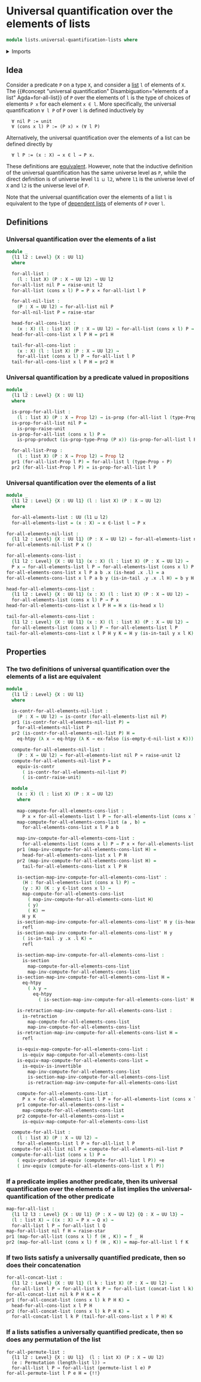 # Universal quantification over the elements of lists

```agda
module lists.universal-quantification-lists where
```

<details><summary>Imports</summary>

```agda
open import foundation.cartesian-product-types
open import foundation.contractible-types
open import foundation.dependent-pair-types
open import foundation.empty-types
open import foundation.equality-cartesian-product-types
open import foundation.equivalences
open import foundation.function-extensionality
open import foundation.function-types
open import foundation.functoriality-cartesian-product-types
open import foundation.identity-types
open import foundation.propositions
open import foundation.retractions
open import foundation.sections
open import foundation.unit-type
open import foundation.universe-levels

open import lists.concatenation-lists
open import lists.elementhood-relation-lists
open import lists.lists
open import lists.permutation-lists

open import finite-group-theory.permutations-standard-finite-types
```

</details>

## Idea

Consider a predicate `P` on a type `X`, and consider a [list](lists.lists.md) `l` of elements of `X`. The {{#concept "universal quantification" Disambiguation="elements of a list" Agda=for-all-list}} of `P` over the elements of `l` is the type of choices of elements `P x` for each element `x ∈ l`. More specifically, the universal quantification `∀ l P` of `P` over `l` is defined inductively by

```text
  ∀ nil P := unit
  ∀ (cons x l) P := (P x) × (∀ l P)
```

Alternatively, the universal quantification over the elements of a list can be defined directly by

```text
  ∀ l P := (x : X) → x ∈ l → P x.
```

These definitions are [equivalent](foundation-core.equivalences.md). However, note that the inductive definition of the universal quantification has the same universe level as `P`, while the direct definition is of universe level `l1 ⊔ l2`, where `l1` is the universe level of `X` and `l2` is the universe level of `P`.

Note that the universal quantification over the elements of a list `l` is equivalent to the type of [dependent lists](lists.dependent-lists.md) of elements of `P` over `l`.

## Definitions

### Universal quantification over the elements of a list

```agda
module _
  {l1 l2 : Level} {X : UU l1}
  where

  for-all-list :
    (l : list X) (P : X → UU l2) → UU l2
  for-all-list nil P = raise-unit l2
  for-all-list (cons x l) P = P x × for-all-list l P

  for-all-nil-list :
    (P : X → UU l2) → for-all-list nil P
  for-all-nil-list P = raise-star

  head-for-all-cons-list :
    (x : X) (l : list X) (P : X → UU l2) → for-all-list (cons x l) P → P x
  head-for-all-cons-list x l P H = pr1 H

  tail-for-all-cons-list :
    (x : X) (l : list X) (P : X → UU l2) →
    for-all-list (cons x l) P → for-all-list l P
  tail-for-all-cons-list x l P H = pr2 H
```

### Universal quantification by a predicate valued in propositions

```agda
module _
  {l1 l2 : Level} {X : UU l1}
  where

  is-prop-for-all-list :
    (l : list X) (P : X → Prop l2) → is-prop (for-all-list l (type-Prop ∘ P))
  is-prop-for-all-list nil P =
    is-prop-raise-unit
  is-prop-for-all-list (cons x l) P =
    is-prop-product (is-prop-type-Prop (P x)) (is-prop-for-all-list l P)

  for-all-list-Prop :
    (l : list X) (P : X → Prop l2) → Prop l2
  pr1 (for-all-list-Prop l P) = for-all-list l (type-Prop ∘ P)
  pr2 (for-all-list-Prop l P) = is-prop-for-all-list l P
```

### Universal quantification over the elements of a list

```agda
module _
  {l1 l2 : Level} {X : UU l1} (l : list X) (P : X → UU l2)
  where

  for-all-elements-list : UU (l1 ⊔ l2)
  for-all-elements-list = (x : X) → x ∈-list l → P x

for-all-elements-nil-list :
  {l1 l2 : Level} {X : UU l1} (P : X → UU l2) → for-all-elements-list nil P
for-all-elements-nil-list P x ()

for-all-elements-cons-list :
  {l1 l2 : Level} {X : UU l1} (x : X) (l : list X) (P : X → UU l2) →
  P x → for-all-elements-list l P → for-all-elements-list (cons x l) P
for-all-elements-cons-list x l P a b .x (is-head .x .l) = a
for-all-elements-cons-list x l P a b y (is-in-tail .y .x .l H) = b y H

head-for-all-elements-cons-list :
  {l1 l2 : Level} {X : UU l1} (x : X) (l : list X) (P : X → UU l2) →
  for-all-elements-list (cons x l) P → P x
head-for-all-elements-cons-list x l P H = H x (is-head x l)

tail-for-all-elements-cons-list :
  {l1 l2 : Level} {X : UU l1} (x : X) (l : list X) (P : X → UU l2) →
  for-all-elements-list (cons x l) P → for-all-elements-list l P
tail-for-all-elements-cons-list x l P H y K = H y (is-in-tail y x l K)
```

## Properties

### The two definitions of universal quantification over the elements of a list are equivalent

```agda
module _
  {l1 l2 : Level} {X : UU l1}
  where

  is-contr-for-all-elements-nil-list :
    (P : X → UU l2) → is-contr (for-all-elements-list nil P)
  pr1 (is-contr-for-all-elements-nil-list P) =
    for-all-elements-nil-list P
  pr2 (is-contr-for-all-elements-nil-list P) H =
    eq-htpy (λ x → eq-htpy (λ K → ex-falso (is-empty-∈-nil-list x K)))

  compute-for-all-elements-nil-list :
    (P : X → UU l2) → for-all-elements-list nil P ≃ raise-unit l2
  compute-for-all-elements-nil-list P =
    equiv-is-contr
      ( is-contr-for-all-elements-nil-list P)
      ( is-contr-raise-unit)

  module _
    (x : X) (l : list X) (P : X → UU l2)
    where
    
    map-compute-for-all-elements-cons-list :
      P x × for-all-elements-list l P → for-all-elements-list (cons x l) P
    map-compute-for-all-elements-cons-list (a , b) =
      for-all-elements-cons-list x l P a b

    map-inv-compute-for-all-elements-cons-list :
      for-all-elements-list (cons x l) P → P x × for-all-elements-list l P
    pr1 (map-inv-compute-for-all-elements-cons-list H) =
      head-for-all-elements-cons-list x l P H
    pr2 (map-inv-compute-for-all-elements-cons-list H) =
      tail-for-all-elements-cons-list x l P H

    is-section-map-inv-compute-for-all-elements-cons-list' :
      (H : for-all-elements-list (cons x l) P) →
      (y : X) (K : y ∈-list cons x l) →
      map-compute-for-all-elements-cons-list
        ( map-inv-compute-for-all-elements-cons-list H)
        ( y)
        ( K) ＝
      H y K
    is-section-map-inv-compute-for-all-elements-cons-list' H y (is-head .y .l) =
      refl
    is-section-map-inv-compute-for-all-elements-cons-list' H y
      ( is-in-tail .y .x .l K) =
      refl

    is-section-map-inv-compute-for-all-elements-cons-list :
      is-section
        map-compute-for-all-elements-cons-list
        map-inv-compute-for-all-elements-cons-list
    is-section-map-inv-compute-for-all-elements-cons-list H =
      eq-htpy
        ( λ y →
          eq-htpy
            ( is-section-map-inv-compute-for-all-elements-cons-list' H y))

    is-retraction-map-inv-compute-for-all-elements-cons-list :
      is-retraction
        map-compute-for-all-elements-cons-list
        map-inv-compute-for-all-elements-cons-list
    is-retraction-map-inv-compute-for-all-elements-cons-list H =
      refl

    is-equiv-map-compute-for-all-elements-cons-list :
      is-equiv map-compute-for-all-elements-cons-list
    is-equiv-map-compute-for-all-elements-cons-list =
      is-equiv-is-invertible
        map-inv-compute-for-all-elements-cons-list
        is-section-map-inv-compute-for-all-elements-cons-list
        is-retraction-map-inv-compute-for-all-elements-cons-list

    compute-for-all-elements-cons-list :
      P x × for-all-elements-list l P ≃ for-all-elements-list (cons x l) P
    pr1 compute-for-all-elements-cons-list =
      map-compute-for-all-elements-cons-list
    pr2 compute-for-all-elements-cons-list =
      is-equiv-map-compute-for-all-elements-cons-list

  compute-for-all-list :
    (l : list X) (P : X → UU l2) →
    for-all-elements-list l P ≃ for-all-list l P
  compute-for-all-list nil P = compute-for-all-elements-nil-list P
  compute-for-all-list (cons x l) P =
    ( equiv-product id-equiv (compute-for-all-list l P)) ∘e
    ( inv-equiv (compute-for-all-elements-cons-list x l P))
```

### If a predicate implies another predicate, then its universal quantification over the elements of a list implies the universal-quantification of the other predicate

```agda
map-for-all-list :
  {l1 l2 l3 : Level} {X : UU l1} {P : X → UU l2} {Q : X → UU l3} →
  (l : list X) → ((x : X) → P x → Q x) →
  for-all-list l P → for-all-list l Q
map-for-all-list nil f H = raise-star
pr1 (map-for-all-list (cons x l) f (H , K)) = f _ H
pr2 (map-for-all-list (cons x l) f (H , K)) = map-for-all-list l f K
```

### If two lists satisfy a universally quantified predicate, then so does their concatenation

```agda
for-all-concat-list :
  {l1 l2 : Level} {X : UU l1} (l k : list X) (P : X → UU l2) →
  for-all-list l P → for-all-list k P → for-all-list (concat-list l k) P
for-all-concat-list nil k P H K = K
pr1 (for-all-concat-list (cons x l) k P H K) =
  head-for-all-cons-list x l P H
pr2 (for-all-concat-list (cons x l) k P H K) =
  for-all-concat-list l k P (tail-for-all-cons-list x l P H) K
```

### If a lists satisfies a universally quantified predicate, then so does any permutation of the list

```text
for-all-permute-list :
  {l1 l2 : Level} {X : UU l1}  (l : list X) (P : X → UU l2)
  (e : Permutation (length-list l)) →
  for-all-list l P → for-all-list (permute-list l e) P
for-all-permute-list l P e H = {!!}
```

